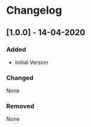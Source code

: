 # Changelog

## [1.0.0] - 14-04-2020

### Added

* Initial Version  

### Changed

None

### Removed

None
